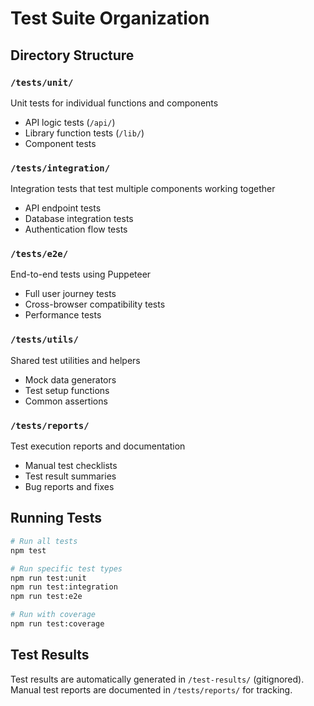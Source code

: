 # Test Suite Organization

## Directory Structure

### `/tests/unit/`
Unit tests for individual functions and components
- API logic tests (`/api/`)
- Library function tests (`/lib/`)
- Component tests

### `/tests/integration/`
Integration tests that test multiple components working together
- API endpoint tests
- Database integration tests
- Authentication flow tests

### `/tests/e2e/`
End-to-end tests using Puppeteer
- Full user journey tests
- Cross-browser compatibility tests
- Performance tests

### `/tests/utils/`
Shared test utilities and helpers
- Mock data generators
- Test setup functions
- Common assertions

### `/tests/reports/`
Test execution reports and documentation
- Manual test checklists
- Test result summaries
- Bug reports and fixes

## Running Tests

```bash
# Run all tests
npm test

# Run specific test types
npm run test:unit
npm run test:integration
npm run test:e2e

# Run with coverage
npm run test:coverage
```

## Test Results

Test results are automatically generated in `/test-results/` (gitignored).
Manual test reports are documented in `/tests/reports/` for tracking.